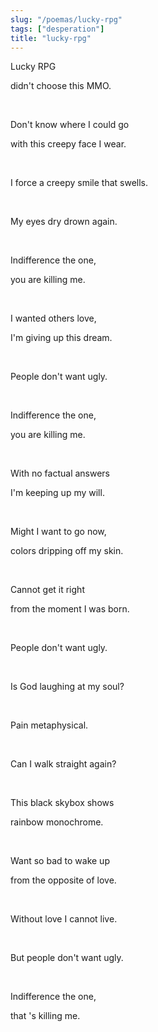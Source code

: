 ```yaml
---
slug: "/poemas/lucky-rpg"
tags: ["desperation"]
title: "lucky-rpg"
---
```

Lucky RPG

didn't choose this MMO.

&nbsp;

Don't know where I could go

with this creepy face I wear.

&nbsp;

I force a creepy smile that swells.

&nbsp;

My eyes dry drown again.

&nbsp;

Indifference the one,

you are killing me.

&nbsp;

I wanted others love,

I'm giving up this dream.

&nbsp;

People don't want ugly.

&nbsp;

Indifference the one,

you are killing me.

&nbsp;

With no factual answers

I'm keeping up my will.

&nbsp;

Might I want to go now,

colors dripping off my skin.

&nbsp;

Cannot get it right 

from the moment I was born.

&nbsp;

People don't want ugly.

&nbsp;

Is God laughing at my soul?

&nbsp;

Pain metaphysical.

&nbsp;

Can I walk straight again?

&nbsp;

This black skybox shows

rainbow monochrome.

&nbsp;

Want so bad to wake up 

from the opposite of love.

&nbsp;

Without love I cannot live.

&nbsp;

But people don't want ugly.

&nbsp;

Indifference the one,

that 's killing me.
